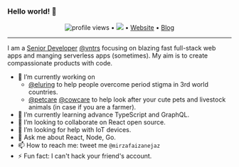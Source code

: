 ### Hello world! 👋

<p align="center">
  <img src="https://gpvc.arturio.dev/mirzafaizan" alt="profile views"> •  
  <a href="https://twitter.com/intent/follow?screen_name=mirzafaizanejaz&tw_p=followbutton"><img src="https://img.shields.io/twitter/follow/mirzafaizanejaz?label=%40mirzafaizanejaz&style=social"></a>  •
  <a href="https://mirzafaizan.me">Website</a> •
  <a href="https://medium.com/@mirzafaizanejaz">Blog</a>
</p>

---

I am a [Senior Developer](https://mirzafaizan.me) [@vntrs](https://vntrs.com) focusing on blazing fast full-stack web apps and manging serverless apps (sometimes). My aim is to create compassionate products with code.

- 🔭 I’m currently working on
  - [@eluring](https://eluring.com) to help people overcome period stigma in 3rd world countries.
  - [@petcare](https://fit-bloop.vercel.app/) [@cowcare](https://connectedcows.herokuapp.com) to help look after your cute pets and livestock animals (in case if you are a farmer).
- 🌱 I’m currently learning advance TypeScript and GraphQL.
- 👯 I’m looking to collaborate on React open source.
- 🤔 I’m looking for help with IoT devices.
- 💬 Ask me about React, Node, Go.
- 📫 How to reach me: tweet me `@mirzafaizanejaz`
- ⚡ Fun fact: I can't hack your friend's account.
